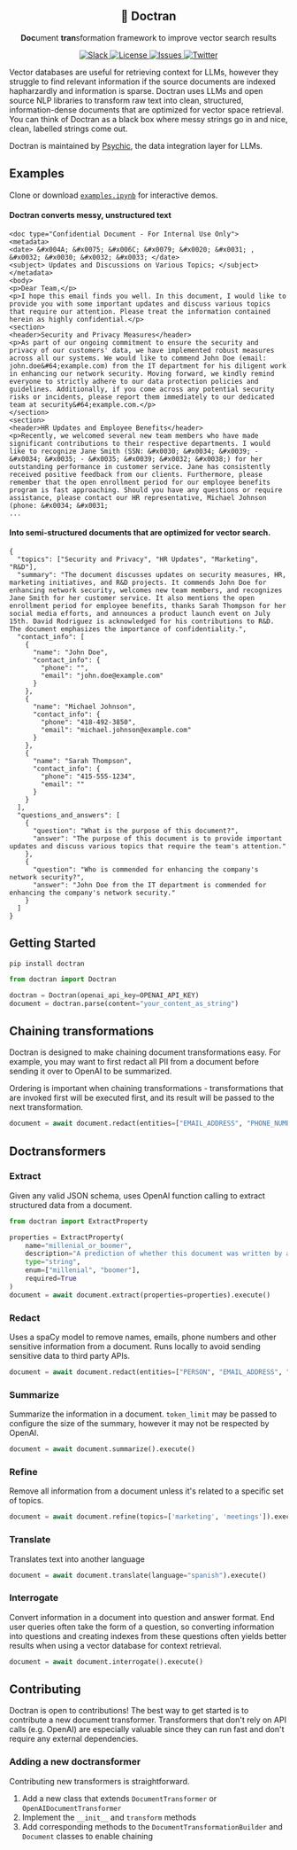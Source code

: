 <h2 align="center">
🐛 Doctran
</h2>

<p align="center">
  <p align="center"><b>Doc</b>ument <b>tran</b>sformation framework to improve vector search results</p>
</p>
<p align="center">
<a href="https://join.slack.com/t/psychicapi/shared_invite/zt-1yptnhwcz-SiOCnrbqnBDsuzps9sEMSw" target="_blank">
    <img src="https://img.shields.io/badge/slack-join-blue.svg?logo=slack" alt="Slack">
</a>
</a>
<a href="https://github.com/psychic-api/doctran/blob/main/LICENSE" target="_blank">
    <img src="https://img.shields.io/static/v1?label=license&message=MIT&color=blue" alt="License">
</a>
<a href="https://github.com/psychic-api/doctran/issues" target="_blank">
    <img src="https://img.shields.io/github/issues/psychic-api/doctran?color=blue" alt="Issues">
</a>
  <a href="https://twitter.com/psychicapi" target="_blank">
    <img src="https://img.shields.io/twitter/follow/psychicapi?style=social" alt="Twitter">
</a>
</p>

Vector databases are useful for retrieving context for LLMs, however they struggle to find relevant information if the source documents are indexed hapharzardly and information is sparse. Doctran uses LLMs and open source NLP libraries to transform raw text into clean, structured, information-dense documents that are optimized for vector space retrieval. You can think of Doctran as a black box where messy strings go in and nice, clean, labelled strings come out.

Doctran is maintained by [Psychic](https://github.com/psychic-api/psychic), the data integration layer for LLMs.

## Examples
Clone or download [`examples.ipynb`](/examples.ipynb) for interactive demos.

#### Doctran converts messy, unstructured text
```
<doc type="Confidential Document - For Internal Use Only">
<metadata>
<date> &#x004A; &#x0075; &#x006C; &#x0079; &#x0020; &#x0031; , &#x0032; &#x0030; &#x0032; &#x0033; </date>
<subject> Updates and Discussions on Various Topics; </subject>
</metadata>
<body>
<p>Dear Team,</p>
<p>I hope this email finds you well. In this document, I would like to provide you with some important updates and discuss various topics that require our attention. Please treat the information contained herein as highly confidential.</p>
<section>
<header>Security and Privacy Measures</header>
<p>As part of our ongoing commitment to ensure the security and privacy of our customers' data, we have implemented robust measures across all our systems. We would like to commend John Doe (email: john.doe&#64;example.com) from the IT department for his diligent work in enhancing our network security. Moving forward, we kindly remind everyone to strictly adhere to our data protection policies and guidelines. Additionally, if you come across any potential security risks or incidents, please report them immediately to our dedicated team at security&#64;example.com.</p>
</section>
<section>
<header>HR Updates and Employee Benefits</header>
<p>Recently, we welcomed several new team members who have made significant contributions to their respective departments. I would like to recognize Jane Smith (SSN: &#x0030; &#x0034; &#x0039; - &#x0034; &#x0035; - &#x0035; &#x0039; &#x0032; &#x0038;) for her outstanding performance in customer service. Jane has consistently received positive feedback from our clients. Furthermore, please remember that the open enrollment period for our employee benefits program is fast approaching. Should you have any questions or require assistance, please contact our HR representative, Michael Johnson (phone: &#x0034; &#x0031; 
...
```

#### Into semi-structured documents that are optimized for vector search.

```
{
  "topics": ["Security and Privacy", "HR Updates", "Marketing", "R&D"],
  "summary": "The document discusses updates on security measures, HR, marketing initiatives, and R&D projects. It commends John Doe for enhancing network security, welcomes new team members, and recognizes Jane Smith for her customer service. It also mentions the open enrollment period for employee benefits, thanks Sarah Thompson for her social media efforts, and announces a product launch event on July 15th. David Rodriguez is acknowledged for his contributions to R&D. The document emphasizes the importance of confidentiality.",
  "contact_info": [
    {
      "name": "John Doe",
      "contact_info": {
        "phone": "",
        "email": "john.doe@example.com"
      }
    },
    {
      "name": "Michael Johnson",
      "contact_info": {
        "phone": "418-492-3850",
        "email": "michael.johnson@example.com"
      }
    },
    {
      "name": "Sarah Thompson",
      "contact_info": {
        "phone": "415-555-1234",
        "email": ""
      }
    }
  ],
  "questions_and_answers": [
    {
      "question": "What is the purpose of this document?",
      "answer": "The purpose of this document is to provide important updates and discuss various topics that require the team's attention."
    },
    {
      "question": "Who is commended for enhancing the company's network security?",
      "answer": "John Doe from the IT department is commended for enhancing the company's network security."
    }
  ]
}
```

## Getting Started
`pip install doctran`

```python
from doctran import Doctran

doctran = Doctran(openai_api_key=OPENAI_API_KEY)
document = doctran.parse(content="your_content_as_string")
```

## Chaining transformations
Doctran is designed to make chaining document transformations easy. For example, you may want to first redact all PII from a document before sending it over to OpenAI to be summarized.

Ordering is important when chaining transformations - transformations that are invoked first will be executed first, and its result will be passed to the next transformation.

```python
document = await document.redact(entities=["EMAIL_ADDRESS", "PHONE_NUMBER"]).extract(properties).summarize().execute()
```

## Doctransformers

### Extract
Given any valid JSON schema, uses OpenAI function calling to extract structured data from a document.

```python
from doctran import ExtractProperty

properties = ExtractProperty(
    name="millenial_or_boomer", 
    description="A prediction of whether this document was written by a millenial or boomer",
    type="string",
    enum=["millenial", "boomer"],
    required=True
)
document = await document.extract(properties=properties).execute()
```

### Redact
Uses a spaCy model to remove names, emails, phone numbers and other sensitive information from a document. Runs locally to avoid sending sensitive data to third party APIs.

```python
document = await document.redact(entities=["PERSON", "EMAIL_ADDRESS", "PHONE_NUMBER", "US_SSN"]).execute()
```

### Summarize
Summarize the information in a document. `token_limit` may be passed to configure the size of the summary, however it may not be respected by OpenAI.

```python
document = await document.summarize().execute()
```

### Refine
Remove all information from a document unless it's related to a specific set of topics.

```python
document = await document.refine(topics=['marketing', 'meetings']).execute()
```

### Translate
Translates text into another language

```python
document = await document.translate(language="spanish").execute()
```

### Interrogate
Convert information in a document into question and answer format. End user queries often take the form of a question, so converting information into questions and creating indexes from these questions often yields better results when using a vector database for context retrieval.

```python
document = await document.interrogate().execute()
```

## Contributing
Doctran is open to contributions! The best way to get started is to contribute a new document transformer. Transformers that don't rely on API calls (e.g. OpenAI) are especially valuable since they can run fast and don't require any external dependencies.

### Adding a new doctransformer
Contributing new transformers is straightforward.

1. Add a new class that extends `DocumentTransformer` or `OpenAIDocumentTransformer`
2. Implement the `__init__` and `transform` methods
3. Add corresponding methods to the `DocumentTransformationBuilder` and `Document` classes to enable chaining

